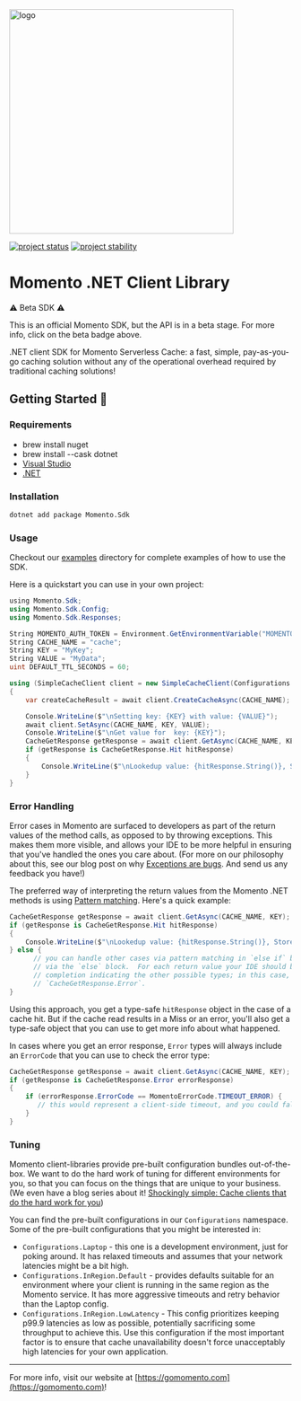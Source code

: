 <img src="https://docs.momentohq.com/img/logo.svg" alt="logo" width="400"/>

[![project status](https://momentohq.github.io/standards-and-practices/badges/project-status-official.svg)](https://github.com/momentohq/standards-and-practices/blob/main/docs/momento-on-github.md)
[![project stability](https://momentohq.github.io/standards-and-practices/badges/project-stability-beta.svg)](https://github.com/momentohq/standards-and-practices/blob/main/docs/momento-on-github.md) 

# Momento .NET Client Library


:warning: Beta SDK :warning:

This is an official Momento SDK, but the API is in a beta stage.  For more info, click on the beta badge above.


.NET client SDK for Momento Serverless Cache: a fast, simple, pay-as-you-go caching solution without
any of the operational overhead required by traditional caching solutions!



## Getting Started :running:

### Requirements

- brew install nuget 
- brew install --cask dotnet
- [Visual Studio](https://visualstudio.microsoft.com/vs/mac/)
- [.NET](https://docs.microsoft.com/en-us/dotnet/core/install/macos)

### Installation

```bash
dotnet add package Momento.Sdk
```

### Usage

Checkout our [examples](./examples/README.md) directory for complete examples of how to use the SDK.

Here is a quickstart you can use in your own project:

```csharp
﻿using Momento.Sdk;
using Momento.Sdk.Config;
using Momento.Sdk.Responses;

String MOMENTO_AUTH_TOKEN = Environment.GetEnvironmentVariable("MOMENTO_AUTH_TOKEN");
String CACHE_NAME = "cache";
String KEY = "MyKey";
String VALUE = "MyData";
uint DEFAULT_TTL_SECONDS = 60;

using (SimpleCacheClient client = new SimpleCacheClient(Configurations.Laptop.Latest, MOMENTO_AUTH_TOKEN, DEFAULT_TTL_SECONDS))
{
    var createCacheResult = await client.CreateCacheAsync(CACHE_NAME);

    Console.WriteLine($"\nSetting key: {KEY} with value: {VALUE}");
    await client.SetAsync(CACHE_NAME, KEY, VALUE);
    Console.WriteLine($"\nGet value for  key: {KEY}");
    CacheGetResponse getResponse = await client.GetAsync(CACHE_NAME, KEY);
    if (getResponse is CacheGetResponse.Hit hitResponse)
    {
        Console.WriteLine($"\nLookedup value: {hitResponse.String()}, Stored value: {VALUE}");
    }
}

```

### Error Handling

Error cases in Momento are surfaced to developers as part of the return values of the method calls, as opposed
to by throwing exceptions.  This makes them more visible, and allows your IDE to be more helpful in ensuring that
you've handled the ones you care about.  (For more on our philosophy about this, see our blog post on why
[Exceptions are bugs](https://www.gomomento.com/blog/exceptions-are-bugs).  And send us any feedback you have!)

The preferred way of interpreting the return values from the Momento .NET methods is using [Pattern matching](https://learn.microsoft.com/en-us/dotnet/csharp/fundamentals/functional/pattern-matching).  Here's a quick example:

```csharp
CacheGetResponse getResponse = await client.GetAsync(CACHE_NAME, KEY);
if (getResponse is CacheGetResponse.Hit hitResponse)
{
    Console.WriteLine($"\nLookedup value: {hitResponse.String()}, Stored value: {VALUE}");
} else {
      // you can handle other cases via pattern matching in `else if` blocks, or a default case
      // via the `else` block.  For each return value your IDE should be able to give you code
      // completion indicating the other possible types; in this case, `CacheGetResponse.Miss` and
      // `CacheGetResponse.Error`.
}
```

Using this approach, you get a type-safe `hitResponse` object in the case of a cache hit.  But if the cache read
results in a Miss or an error, you'll also get a type-safe object that you can use to get more info about what happened.

In cases where you get an error response, `Error` types will always include an `ErrorCode` that you can use to check
the error type:

```csharp
CacheGetResponse getResponse = await client.GetAsync(CACHE_NAME, KEY);
if (getResponse is CacheGetResponse.Error errorResponse)
{
    if (errorResponse.ErrorCode == MomentoErrorCode.TIMEOUT_ERROR) {
       // this would represent a client-side timeout, and you could fall back to your original data source
    }
}
```

### Tuning

Momento client-libraries provide pre-built configuration bundles out-of-the-box.  We want to do the hard work of
tuning for different environments for you, so that you can focus on the things that are unique to your business.
(We even have a blog series about it!  [Shockingly simple: Cache clients that do the hard work for you](https://www.gomomento.com/blog/shockingly-simple-cache-clients-that-do-the-hard-work-for-you))

You can find the pre-built configurations in our `Configurations` namespace.  Some of the pre-built configurations that
you might be interested in:

- `Configurations.Laptop` - this one is a development environment, just for poking around.  It has relaxed timeouts
      and assumes that your network latencies might be a bit high.
- `Configurations.InRegion.Default` - provides defaults suitable for an environment where your client is running in the same region as the Momento
      service.  It has more aggressive timeouts and retry behavior than the Laptop config.
- `Configurations.InRegion.LowLatency` - This config prioritizes keeping p99.9 latencies as low as possible, potentially sacrificing
      some throughput to achieve this.  Use this configuration if the most important factor is to ensure that cache
      unavailability doesn't force unacceptably high latencies for your own application.

----------------------------------------------------------------------------------------
For more info, visit our website at [https://gomomento.com](https://gomomento.com)!
